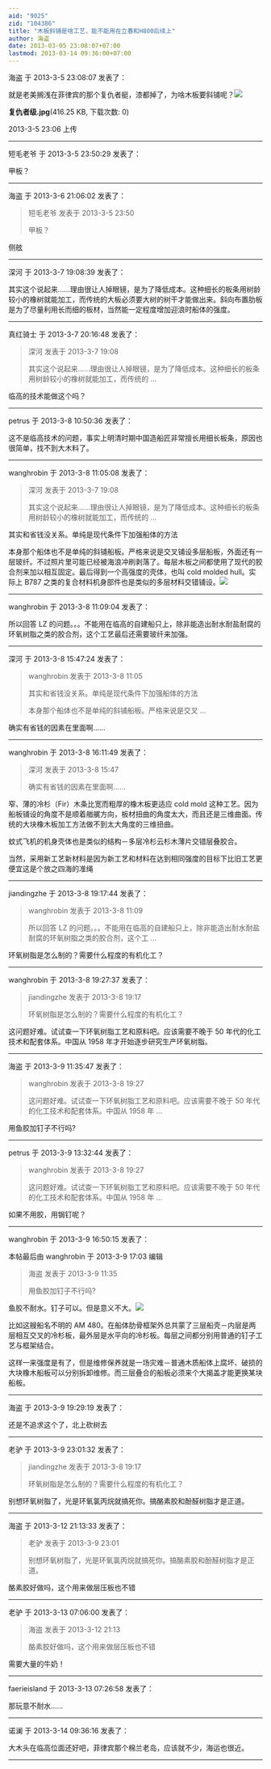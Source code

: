 ```yaml
---
aid: "9025"
zid: "104386"
title: "木板斜铺是啥工艺，能不能用在立春和H800后续上"
author: 海盗
date: 2013-03-05 23:08:07+07:00
lastmod: 2013-03-14 09:36:00+07:00
---
```


海盗 于 2013-3-5 23:08:07 发表了：

就是老美搁浅在菲律宾的那个复仇者艇，漆都掉了，为啥木板要斜铺呢？![](/9025/230611kcy1ek4bmssbvw00.jpg)

**复仇者级.jpg**(416.25 KB, 下载次数: 0)

2013-3-5 23:06 上传

---

短毛老爷 于 2013-3-5 23:50:29 发表了：

甲板？

---

海盗 于 2013-3-6 21:06:02 发表了：

> 短毛老爷 发表于 2013-3-5 23:50
>
> 甲板？

侧舷

---

深河 于 2013-3-7 19:08:39 发表了：

其实这个说起来……理由很让人掉眼镜，是为了降低成本。这种细长的板条用树龄较小的橡树就能加工，而传统的大板必须要大树的树干才能做出来。斜向布置肋板是为了尽量利用长而细的板材，当然能一定程度增加迎浪时船体的强度。

---

真红骑士 于 2013-3-7 20:16:48 发表了：

> 深河 发表于 2013-3-7 19:08
>
> 其实这个说起来……理由很让人掉眼镜，是为了降低成本。这种细长的板条用树龄较小的橡树就能加工，而传统的 ...

临高的技术能做这个吗？

---

petrus 于 2013-3-8 10:50:36 发表了：

这不是临高技术的问题，事实上明清时期中国造船匠非常擅长用细长板条，原因也很简单，找不到大木料了。

---

wanghrobin 于 2013-3-8 11:05:08 发表了：

> 深河 发表于 2013-3-7 19:08
>
> 其实这个说起来……理由很让人掉眼镜，是为了降低成本。这种细长的板条用树龄较小的橡树就能加工，而传统的 ...

其实和省钱没关系。单纯是现代条件下加强船体的方法

本身那个船体也不是单纯的斜铺船板。严格来说是交叉铺设多层船板，外面还有一层玻纤。不过照片里可能已经被海浪冲刷剥落了。每层木板之间都使用了现代的胶合剂来加以相互固定。最后得到一个高强度的壳体，也叫 cold molded hull。实际上 B787 之类的复合材料机身部件也是类似的多层材料交错铺设。![](http://www.worldwideflood.com/ark/basic_hull_design2/cross_laminate.gif)

---

wanghrobin 于 2013-3-8 11:09:04 发表了：

所以回答 LZ 的问题。。。不能用在临高的自建船只上，除非能造出耐水耐盐耐腐的环氧树脂之类的胶合剂，这个工艺最后还需要玻纤来加强。

---

深河 于 2013-3-8 15:47:24 发表了：

> wanghrobin 发表于 2013-3-8 11:05
>
> 其实和省钱没关系。单纯是现代条件下加强船体的方法
>
> 本身那个船体也不是单纯的斜铺船板。严格来说是交叉 ...

确实有省钱的因素在里面啊……

---

wanghrobin 于 2013-3-8 16:11:49 发表了：

> 深河 发表于 2013-3-8 15:47
>
> 确实有省钱的因素在里面啊……

窄、薄的冷杉（Fir）木条比宽而粗厚的橡木板更适应 cold mold 这种工艺。因为船板铺设的角度不是顺着艏艉方向，板材扭曲的角度太大，而且还是三维曲面。传统的大块橡木板加工方法做不到太大角度的三维扭曲。

蚊式飞机的机身壳体也是类似的结构－多层冷杉云杉木薄片交错层叠胶合。

当然，采用新工艺新材料是因为新工艺和材料在达到相同强度的目标下比旧工艺更便宜这是个放之四海的准绳

---

jiandingzhe 于 2013-3-8 19:17:44 发表了：

> wanghrobin 发表于 2013-3-8 11:09
>
> 所以回答 LZ 的问题。。。不能用在临高的自建船只上，除非能造出耐水耐盐耐腐的环氧树脂之类的胶合剂，这个工 ...

环氧树脂是怎么制的？需要什么程度的有机化工？

---

wanghrobin 于 2013-3-8 19:27:37 发表了：

> jiandingzhe 发表于 2013-3-8 19:17
>
> 环氧树脂是怎么制的？需要什么程度的有机化工？

这问题好难。试试查一下环氧树脂工艺和原料吧。应该需要不晚于 50 年代的化工技术和配套体系。中国从 1958 年才开始逐步研究生产环氧树脂。

---

海盗 于 2013-3-9 11:35:47 发表了：

> wanghrobin 发表于 2013-3-8 19:27
>
> 这问题好难。试试查一下环氧树脂工艺和原料吧。应该需要不晚于 50 年代的化工技术和配套体系。中国从 1958 年 ...

用鱼胶加钉子不行吗?

---

petrus 于 2013-3-9 13:32:44 发表了：

> wanghrobin 发表于 2013-3-8 19:27
>
> 这问题好难。试试查一下环氧树脂工艺和原料吧。应该需要不晚于 50 年代的化工技术和配套体系。中国从 1958 年 ...

如果不用胶，用锔钉呢？

---

wanghrobin 于 2013-3-9 16:50:15 发表了：

本帖最后由 wanghrobin 于 2013-3-9 17:03 编辑

> 海盗 发表于 2013-3-9 11:35
>
> 用鱼胶加钉子不行吗?

鱼胶不耐水。钉子可以。但是意义不大。![](http://www.worldwideflood.com/ark/basic_hull_design2/AMS480Frames.JPG)

比如这艘船名不明的 AM 480。在船体肋骨框架外总共蒙了三层船壳－内层是两层相互交叉的冷杉板，最外层是水平向的冷杉板。每层之间都分别用普通的钉子工艺与框架结合。

这样一来强度是有了，但是维修保养就是一场灾难－普通木质船体上腐坏、破损的大块橡木船板可以分别拆卸维修。而三层叠合的船板必须来个大揭盖才能更换某块船板。

---

海盗 于 2013-3-9 19:29:19 发表了：

还是不追求这个了，北上砍树去

---

老驴 于 2013-3-9 23:01:32 发表了：

> jiandingzhe 发表于 2013-3-8 19:17
>
> 环氧树脂是怎么制的？需要什么程度的有机化工？

别想环氧树脂了，光是环氧氯丙烷就搞死你。搞酪素胶和酚醛树脂才是正道。

---

海盗 于 2013-3-12 21:13:33 发表了：

> 老驴 发表于 2013-3-9 23:01
>
> 别想环氧树脂了，光是环氧氯丙烷就搞死你。搞酪素胶和酚醛树脂才是正道。

酪素胶好做吗，这个用来做层压板也不错

---

老驴 于 2013-3-13 07:06:00 发表了：

> 海盗 发表于 2013-3-12 21:13
>
> 酪素胶好做吗，这个用来做层压板也不错

需要大量的牛奶！

---

faerieisland 于 2013-3-13 07:26:58 发表了：

那玩意不耐水……

---

诺澜 于 2013-3-14 09:36:16 发表了：

大木头在临高位面还好吧，菲律宾那个棉兰老岛，应该就不少，海运也很近。

---

